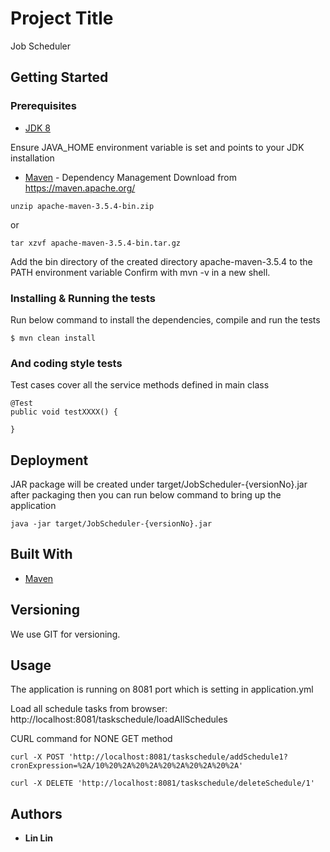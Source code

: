 # Project Title

Job Scheduler

## Getting Started

### Prerequisites

* [JDK 8](http://www.oracle.com/technetwork/pt/java/javase/overview/index.html)

Ensure JAVA_HOME environment variable is set and points to your JDK installation

* [Maven](https://maven.apache.org/) - Dependency Management
Download from https://maven.apache.org/

```
unzip apache-maven-3.5.4-bin.zip
```

or
```
tar xzvf apache-maven-3.5.4-bin.tar.gz
```
Add the bin directory of the created directory apache-maven-3.5.4 to the PATH environment variable
Confirm with mvn -v in a new shell.

### Installing & Running the tests

Run below command to install the dependencies, compile and run the tests
```
$ mvn clean install
```

### And coding style tests

Test cases cover all the service methods defined in main class

```
@Test
public void testXXXX() {

}
```

## Deployment

JAR package will be created under target/JobScheduler-{versionNo}.jar after packaging
then you can run below command to bring up the application
```
java -jar target/JobScheduler-{versionNo}.jar
```


## Built With

* [Maven](https://maven.apache.org/)

## Versioning

We use GIT for versioning.

## Usage

The application is running on 8081 port which is setting in application.yml

Load all schedule tasks from browser:  
http://localhost:8081/taskschedule/loadAllSchedules

CURL command for NONE GET method
```
curl -X POST 'http://localhost:8081/taskschedule/addSchedule1?cronExpression=%2A/10%20%2A%20%2A%20%2A%20%2A%20%2A'
```
```
curl -X DELETE 'http://localhost:8081/taskschedule/deleteSchedule/1'
```

## Authors

* **Lin Lin**